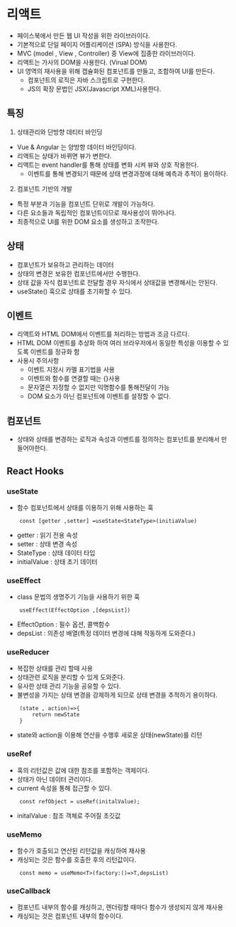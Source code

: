 # 리액트
* 페이스북에서 만든 웹 UI 작성을 위한 라이브러이다.
* 기본적으로 단일 페이지 어플리케이션 (SPA) 방식을 사용한다.
* MVC (model , View , Controller) 중 View에 집중한 라이브러이다.
* 리액트는 가사의 DOM을 사용한다. (Virual DOM)
* UI 영역의 재사용을 위해 캡슐화된 컴포넌트를 만들고, 조합하여 UI를 만든다.
    * 컴포넌트의 로직은 자바 스크립트로 구현한다.
    * JS의 확장 문법인 JSX(Javascript XML)사용한다.

## 특징
1. 상태관리와 단방향 데티터 바인딩 
* Vue & Angular 는 양방향 데이터 바인딩이다.
* 리액트는 상태가 바뀌면 뷰가 변한다.
* 리액트는 event handler를 통해 상태를 변화 시켜 뷰와 상호 작용한다.
    * 이벤트를 통해 변경되기 때문에 상태 변경과정에 대해 예측과 추적이 용이하다.

2. 컴포넌트 기반의 개발 
* 특정 부분과 기능을 컴포넌트 단위로 개발이 가능하다.
* 다른 요소들과 독립적인 컴포넌트이므로 재사용성이 뛰어나다.
* 최종적으로 UI를 위한 DOM 요소를 생성하고 조작한다.

## 상태
* 컴포넌트가 보유하고 관리하는 데이터
* 상태의 변경은 보유한 컴포넌트에서만 수행한다.
* 상태 값을 자식 컴포넌트로 전달할 경우 자식에서 상태값을 변경해서는 안된다.
* useState() 훅으로 상태를 초기화할 수 있다.

## 이벤트
* 리액트와 HTML DOM에서 이벤트를 처리하는 방법과 조금 다르다.
* HTML DOM 이벤트를 추상화 하여 여러 브라우저에서 동일한 특성을 이용할 수 있도록 이벤트를 정규화 함
* 사용시 주의사항
    * 이벤트 지정시 카멜 표기법을 사용
    * 이벤트와 함수를 연결할 때는 {}사용
    * 문자열은 지정할 수 없지만 익명함수를 통해전달이 가능
    * DOM 요소가 아닌 컴포넌트에 이벤트를 설정할 수 없다.

## 컴포넌트
* 상태와 상태를 변경하는 로직과 속성과 이벤트를 정의하는 컴포넌트를 분리해서 만들어야한다.

## React Hooks

### useState 
* 함수 컴포넌트에서 상태를 이용하기 위해 사용하는 훅
```
    const [getter ,setter] =useState<StateType>(initiaValue)
```
* getter : 읽기 전용 속성
* setter : 상태 변경 속성
* StateType : 상태 데이터 타입
* initialValue : 상태 초기 데이터

### useEffect
* class 문법의 생명주기 기능을 사용하기 위한 훅
```
    useEffect(EffectOption ,[depsList])
```
* EffectOption : 필수 옵션, 콜백함수 
* depsList : 의존성 배열(특정 데이터 변경에 대해 작동하게 도와준다.)

### useReducer 
* 복잡한 상태를 관리 할때 사용
* 상태관련 로직을 분리할 수 있게 도와준다.
* 유사한 상태 관리 기능을 공유할 수 있다.
* 불변성을 가지는 상태 변경을 강제하게 되므로 상태 변경을 추적하기 용이하다.
```
    (state , action)=>{
        return newState
    }
```
* state와 action을 이용해 연산을 수행후 새로운 상태(newState)를 리턴


### useRef
* 훅의 리턴값은 값에 대한 참조를 포함하는 객체이다.
* 상태가 아닌 데이터 관리이다.
* current 속성을 통해 접근할 수 있다.
```
    const refObject = useRef(initalValue);
```
* initalValue : 참조 객체로 주어질 초깃값


### useMemo
* 함수가 호출되고 연산된 리턴값을 캐싱하여 재사용
* 캐싱되는 것은 함수를 호출한 후의 리턴값이다.
```
    const memo = useMemo<T>(factory:()=>T,depsList)
```


### useCallback
* 컴포넌트 내부의 함수를 캐싱하고, 렌더링할 때마다 함수가 생성되지 않게 재사용
* 캐싱되는 것은 컴포넌트 내부의 함수이다.
